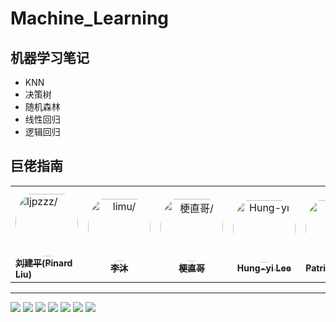 # Machine_Learning
## 机器学习笔记
- KNN
- 决策树
- 随机森林
- 线性回归
- 逻辑回归

## 巨佬指南
<table>
    <tr>
        <td>
            <a href=https://github.com/ljpzzz>
                <img src=https://avatars.githubusercontent.com/u/13940977?v=4 width="100;"  style="border-radius:50%;align-items:center;justify-content:center;overflow:hidden;padding-top:10px" alt=ljpzzz/>
                <br />
                <sub style="font-size:14px"><b>刘建平(Pinard Liu)</b></sub>
            </a> <br>
        </td>
        <td align="center" style="word-wrap: break-word; width: 150.0; height: 150.0">
            <a href=https://space.bilibili.com/1567748478/>
                <img src=https://i0.hdslb.com/bfs/face/15afabcda93279a5ab2f736513ad112e836a9701.jpg@240w_240h_1c_1s_!web-avatar-space-header.avif width="100;"  style="border-radius:50%;align-items:center;
                    justify-content:center;overflow:hidden;padding-top:10px" alt=limu/>
                <br/>
                <sub style="font-size:14px;"><b>李沐</b></sub>
            </a>
        </td>
        <td align="center" style="word-wrap: break-word; width: 150.0; height: 150.0">
            <a href=https://github.com/Gengzhige>
                <img src=https://avatars.githubusercontent.com/u/102864211?v=4 width="100;"  style="border-radius:50%;align-items:center;
                    justify-content:center;overflow:hidden;padding-top:10px" alt=梗直哥/>
                <br/>
                <sub style="font-size:14px;"><b>梗直哥</b></sub>
            </a>
        </td>
        <td align="center" style="word-wrap: break-word; width: 150.0; height: 150.0">
            <a href=https://www.youtube.com/@HungyiLeeNTU>
                <img src=https://yt3.googleusercontent.com/ytc/APkrFKYa4n95tERAhaXcguAwwpeRVw924VSePL7mc6Y9uQ=s176-c-k-c0x00ffffff-no-rj width="100;"  style="border-radius:50%;align-items:center;
                    justify-content:center;overflow:hidden;padding-top:10px" alt=Hung-yi Lee/>
                <br/>
                <sub style="font-size:14px;"><b>Hung-yi Lee</b></sub>
            </a>
        </td>
        <td align="center" style="word-wrap: break-word; width: 150.0; height: 150.0">
            <a href=https://www.youtube.com/@patloeber>
                <img src=https://yt3.googleusercontent.com/FrsXA25vVOrWoN7g-UPh5hnZqpskAex0ilQ1LcWUsgtxTtWJAGaD51nMoiptonh_tIprjE9xKQ=s176-c-k-c0x00ffffff-no-rj width="100;"  style="border-radius:50%;align-items:center;
                    justify-content:center;overflow:hidden;padding-top:10px" alt=Patrick Loeber />
                <br/>
                <sub style="font-size:14px;"><b>Patrick Loeber </b></sub>
            </a>
        </td>
    </tr>
</table>

<hr>

![](https://img.shields.io/badge/NVIDIA-GTX3050-76B900?style=for-the-badge&logo=nvidia&logoColor=white)
![](https://img.shields.io/badge/Ubuntu-E95420?style=for-the-badge&logo=ubuntu&logoColor=white)
![](https://img.shields.io/badge/Windows-0078D6?style=for-the-badge&logo=windows&logoColor=white)
![](https://img.shields.io/badge/Python-3776AB?style=for-the-badge&logo=python&logoColor=white)
![](https://img.shields.io/badge/Pytorch-FF6F00?style=for-the-badge&logo=Pytorch&logoColor=white)
![](https://img.shields.io/badge/Jupyter-yellow.svg?&style=for-the-badge&logo=Jupyter&logoColor=white)
![](https://img.shields.io/badge/Pycharm-black.svg?&style=for-the-badge&logo=Pycharm&logoColor=white)
 
